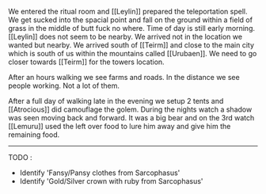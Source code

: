 We entered the ritual room and [[Leylin]] prepared the teleportation spell. We get sucked into the spacial point and fall on the ground within a field of grass in the middle of butt fuck no where. Time of day is still early morning. [[Leylin]] does not seem to be nearby. We arrived not in the location we wanted but nearby. We arrived south of [[Teirm]] and close to the main city which is south of us within the mountains called [[Urubaen]]. We need to go closer towards [[Teirm]] for the towers location.

After an hours walking we see farms and roads. In the distance we see people working. Not a lot of them.

After a full day of walking late in the evening we setup 2 tents and [[Atrocious]] did camouflage the golem. During the nights watch a shadow was seen moving back and forward. It was a big bear and on the 3rd watch [[Lemuru]] used the left over food to lure him away and give him the remaining food. 

___
TODO : 
- Identify 'Fansy/Pansy clothes from Sarcophasus'
- Identify 'Gold/Silver crown with ruby from Sarcophasus'